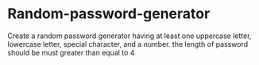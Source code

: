# Random-password-generator
Create a random password generator having at least one uppercase letter, lowercase letter, special character, and a number. the length of password should be must greater than equal to 4
